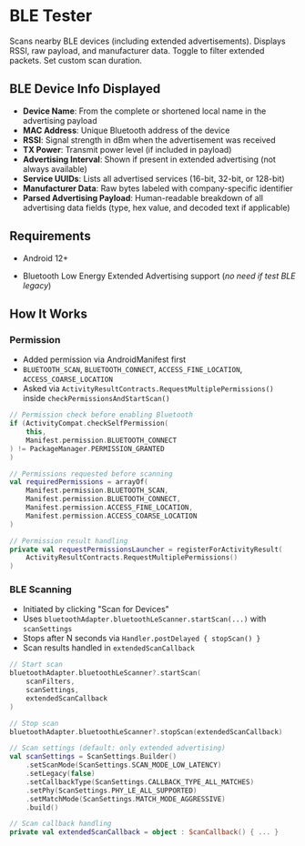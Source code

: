 # BLE Tester

Scans nearby BLE devices (including extended advertisements). Displays RSSI, raw payload, and manufacturer data. Toggle to filter extended packets. Set custom scan duration.

## BLE Device Info Displayed

- **Device Name**: From the complete or shortened local name in the advertising payload
- **MAC Address**: Unique Bluetooth address of the device
- **RSSI**: Signal strength in dBm when the advertisement was received
- **TX Power**: Transmit power level (if included in payload)
- **Advertising Interval**: Shown if present in extended advertising (not always available)
- **Service UUIDs**: Lists all advertised services (16-bit, 32-bit, or 128-bit)
- **Manufacturer Data**: Raw bytes labeled with company-specific identifier
- **Parsed Advertising Payload**: Human-readable breakdown of all advertising data fields (type, hex value, and decoded text if applicable)

## Requirements

- Android 12+

- Bluetooth Low Energy Extended Advertising support (_no need if test BLE legacy_)

## How It Works

### Permission

- Added permission via AndroidManifest first
- `BLUETOOTH_SCAN`, `BLUETOOTH_CONNECT`, `ACCESS_FINE_LOCATION`, `ACCESS_COARSE_LOCATION`
- Asked via `ActivityResultContracts.RequestMultiplePermissions()` inside `checkPermissionsAndStartScan()`

```kotlin
// Permission check before enabling Bluetooth
if (ActivityCompat.checkSelfPermission(
    this,
    Manifest.permission.BLUETOOTH_CONNECT
) != PackageManager.PERMISSION_GRANTED
)

// Permissions requested before scanning
val requiredPermissions = arrayOf(
    Manifest.permission.BLUETOOTH_SCAN,
    Manifest.permission.BLUETOOTH_CONNECT,
    Manifest.permission.ACCESS_FINE_LOCATION,
    Manifest.permission.ACCESS_COARSE_LOCATION
)

// Permission result handling
private val requestPermissionsLauncher = registerForActivityResult(
    ActivityResultContracts.RequestMultiplePermissions()
)
```

### BLE Scanning

- Initiated by clicking "Scan for Devices"
- Uses `bluetoothAdapter.bluetoothLeScanner.startScan(...)` with `scanSettings`
- Stops after N seconds via `Handler.postDelayed { stopScan() }`
- Scan results handled in `extendedScanCallback`

```kotlin
// Start scan
bluetoothAdapter.bluetoothLeScanner?.startScan(
    scanFilters,
    scanSettings,
    extendedScanCallback
)

// Stop scan
bluetoothAdapter.bluetoothLeScanner?.stopScan(extendedScanCallback)

// Scan settings (default: only extended advertising)
val scanSettings = ScanSettings.Builder()
    .setScanMode(ScanSettings.SCAN_MODE_LOW_LATENCY)
    .setLegacy(false)
    .setCallbackType(ScanSettings.CALLBACK_TYPE_ALL_MATCHES)
    .setPhy(ScanSettings.PHY_LE_ALL_SUPPORTED)
    .setMatchMode(ScanSettings.MATCH_MODE_AGGRESSIVE)
    .build()

// Scan callback handling
private val extendedScanCallback = object : ScanCallback() { ... }
```
